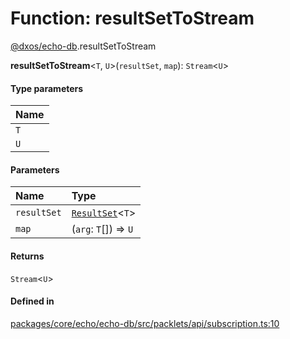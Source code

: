 # Function: resultSetToStream

[@dxos/echo-db](../modules/dxos_echo_db.md).resultSetToStream

**resultSetToStream**<`T`, `U`\>(`resultSet`, `map`): `Stream`<`U`\>

#### Type parameters

| Name |
| :------ |
| `T` |
| `U` |

#### Parameters

| Name | Type |
| :------ | :------ |
| `resultSet` | [`ResultSet`](../classes/dxos_echo_db.ResultSet.md)<`T`\> |
| `map` | (`arg`: `T`[]) => `U` |

#### Returns

`Stream`<`U`\>

#### Defined in

[packages/core/echo/echo-db/src/packlets/api/subscription.ts:10](https://github.com/dxos/dxos/blob/main/packages/core/echo/echo-db/src/packlets/api/subscription.ts#L10)
